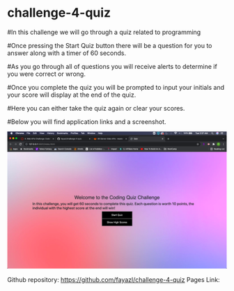 # challenge-4-quiz

#In this challenge we will go through a quiz related to programming

#Once pressing the Start Quiz button there will be a question for you to answer along with a timer of 60 seconds.

#As you go through all of questions you will receive alerts to determine if you were correct or wrong.

#Once you complete the quiz you will be prompted to input your initials and your score will display at the end of the quiz.

#Here you can either take the quiz again or clear your scores.

#Below you will find application links and a screenshot.

<img src="/assets/images/screenshot.png">

Github repository: https://github.com/fayazl/challenge-4-quiz
Pages Link: 
